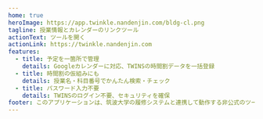 ```yaml
---
home: true
heroImage: https://app.twinkle.nandenjin.com/bldg-cl.png
tagline: 授業情報とカレンダーのリンクツール
actionText: ツールを開く
actionLink: https://twinkle.nandenjin.com
features:
  - title: 予定を一箇所で管理
    details: Googleカレンダーに対応、TWINSの時間割データを一括登録
  - title: 時間割の仮組みにも
    details: 授業名・科目番号でかんたん検索・チェック
  - title: パスワード入力不要
    details: TWINSのログイン不要、セキュリティを確保
footer: このアプリケーションは、筑波大学の履修システムと連携して動作する非公式のツールです。
---
```

